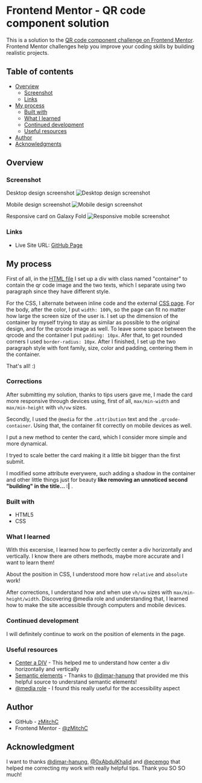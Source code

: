 # Frontend Mentor - QR code component solution

This is a solution to the [QR code component challenge on Frontend Mentor](https://www.frontendmentor.io/challenges/qr-code-component-iux_sIO_H). Frontend Mentor challenges help you improve your coding skills by building realistic projects. 

## Table of contents

- [Overview](#overview)
  - [Screenshot](#screenshot)
  - [Links](#links)
- [My process](#my-process)
  - [Built with](#built-with)
  - [What I learned](#what-i-learned)
  - [Continued development](#continued-development)
  - [Useful resources](#useful-resources)
- [Author](#author)
- [Acknowledgments](#acknowledgments)

## Overview

### Screenshot

Desktop design screenshot
![Desktop design screenshot](./screenshots/desktop.design_screenshot.png)

Mobile design screenshot
![Mobile design screenshot](./screenshots/mobile.design_screenshot.png)

Responsive card on Galaxy Fold
![Responsive mobile screenshot](./screenshots/mobile.responsive_screenshot.png)


### Links

- Live Site URL: [GitHub Page](https://zmitchc.github.io/qr-code-component-main/)

## My process

First of all, in the [HTML file](./index.html) I set up a div with class named "container" to contain the qr code image and the two texts, which I separate using two paragraph since they have different style.

For the CSS, I alternate between inline code and the external [CSS page](./style.css).
For the body, after the color, I put `width: 100%`, so the page can fit no matter how large the screen size of the user is.
I set up the dimension of the container by myself trying to stay as similar as possible to the original design, and for the qrcode image as well. To leave some space between the qrcode and the container I put `padding: 10px`. Afer that, to get rounded corners I used `border-radius: 10px`.
After I finished, I set up the two paragraph style with font family, size, color and padding, centering them in the container.

That's all! :)

### Corrections

After submitting my solution, thanks to tips users gave me, I made the card more responsive through devices using, first of all, `max/min-width` and `max/min-height` with `vh/vw` sizes.

Secondly, I used the `@media` for the `.attribution` text and the `.qrcode-container`. Using that, the container fit correctly on mobile devices as well. 

I put a new method to center the card, which I consider more simple and more dynamical.

I tryed to scale better the card making it a little bit bigger than the first submit.

I modified some attribute everywere, such adding a shadow in the container and other little things just for beauty **like removing an unnoticed second "building" in the title... :|** .


### Built with

- HTML5
- CSS

### What I learned

With this excersise, I learned how to perfectly center a div horizontally and vertically. I know there are others methods, maybe more accurate and I want to learn them!

About the position in CSS, I understood more how `relative` and `absolute` work!

After corrections, I understand how and when use `vh/vw` sizes with `max/min-height/width`. Discovering @media role and understanding that, I learned how to make the site accessible through computers and mobile devices.

### Continued development

I will definitely continue to work on the position of elements in the page.

### Useful resources

- [Center a DIV](https://stackoverflow.com/questions/356809/best-way-to-center-a-div-on-a-page-vertically-and-horizontally) - This helped me to understand how center a div horizontally and vertically
- [Semantic elements](https://www.w3schools.com/html/html5_semantic_elements.asp) - Thanks to [@dimar-hanung](https://www.frontendmentor.io/profile/dimar-hanung) that provided me this helpful source to understand semantic elements!
- [@media role](https://www.w3schools.com/cssref/css3_pr_mediaquery.php) - I found this really useful for the accessibility aspect

## Author

- GitHub - [zMitchC](https://github.com/zMitchC)
- Frontend Mentor - [@zMitchC](https://www.frontendmentor.io/profile/zMitchC)

## Acknowledgment

I want to thanks [@dimar-hanung](https://www.frontendmentor.io/profile/dimar-hanung), [@0xAbdulKhalid](https://www.frontendmentor.io/profile/0xAbdulKhalid) and [@ecemgo](https://www.frontendmentor.io/profile/ecemgo) that helped me correcting my work with really helpful tips. Thank you SO SO much!